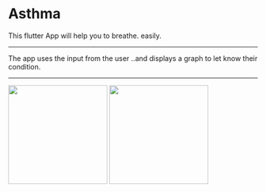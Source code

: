 # Asthma

This flutter App will help you to breathe. easily.

---

The app uses the input from the user ..and displays a graph to let know their condition.  

---

<img src="https://raw.githubusercontent.com/divinepaul/Asthma/master/examples/images/dashboard.png" width="200">
<img src="https://raw.githubusercontent.com/divinepaul/Asthma/master/examples/images/record.png" width="200">


